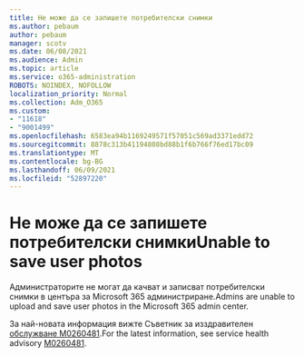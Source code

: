 ```yaml
---
title: Не може да се запишете потребителски снимки
ms.author: pebaum
author: pebaum
manager: scotv
ms.date: 06/08/2021
ms.audience: Admin
ms.topic: article
ms.service: o365-administration
ROBOTS: NOINDEX, NOFOLLOW
localization_priority: Normal
ms.collection: Adm_O365
ms.custom:
- "11618"
- "9001499"
ms.openlocfilehash: 6583ea94b1169249571f57051c569ad3371edd72
ms.sourcegitcommit: 8878c313b41194808bd88b1f6b766f76ed17bc09
ms.translationtype: MT
ms.contentlocale: bg-BG
ms.lasthandoff: 06/09/2021
ms.locfileid: "52897220"
---
```

# <a name="unable-to-save-user-photos"></a><span data-ttu-id="6341a-102">Не може да се запишете потребителски снимки</span><span class="sxs-lookup"><span data-stu-id="6341a-102">Unable to save user photos</span></span>

<span data-ttu-id="6341a-103">Администраторите не могат да качват и записват потребителски снимки в центъра за Microsoft 365 администриране.</span><span class="sxs-lookup"><span data-stu-id="6341a-103">Admins are unable to upload and save user photos in the Microsoft 365 admin center.</span></span>

<span data-ttu-id="6341a-104">За най-новата информация вижте Съветник за изздравителен [обслужване M0260481](https://admin.microsoft.com/Adminportal/Home?source=applauncher#/servicehealth/advisories/:/alerts/MO260481).</span><span class="sxs-lookup"><span data-stu-id="6341a-104">For the latest information, see service health advisory [M0260481](https://admin.microsoft.com/Adminportal/Home?source=applauncher#/servicehealth/advisories/:/alerts/MO260481).</span></span>
